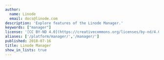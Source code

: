 ```yaml
---
author:
  name: Linode
  email: docs@linode.com
description: 'Explore features of the Linode Manager.'
keywords: ["manager"]
license: '[CC BY-ND 4.0](https://creativecommons.org/licenses/by-nd/4.0)'
aliases: ['/platform/manager/','/manager/']
published: 2018-07-16
title: Linode Manager
show_in_lists: true
---
```




